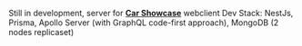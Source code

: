 Still in development, server for **[Car Showcase](https://github.com/cyrusrose/car_showcase)** webclient
Dev Stack: NestJs, Prisma, Apollo Server (with GraphQL code-first approach), MongoDB (2 nodes replicaset)
